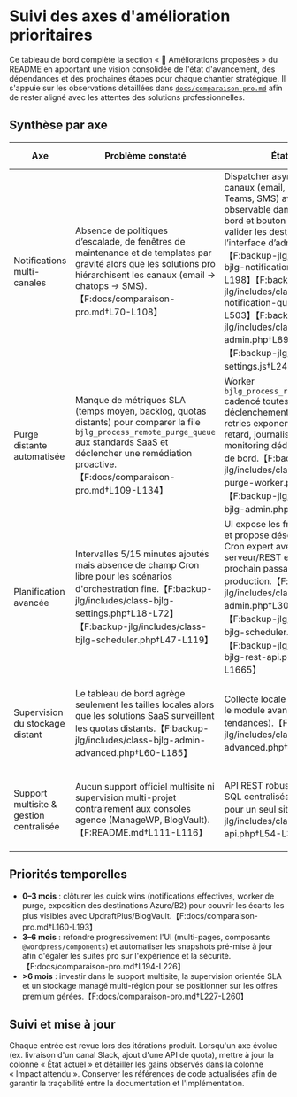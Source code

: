 # Suivi des axes d'amélioration prioritaires

Ce tableau de bord complète la section « 🔮 Améliorations proposées » du README en apportant une vision consolidée de l'état d'avancement, des dépendances et des prochaines étapes pour chaque chantier stratégique. Il s'appuie sur les observations détaillées dans [`docs/comparaison-pro.md`](comparaison-pro.md) afin de rester aligné avec les attentes des solutions professionnelles.

## Synthèse par axe

| Axe | Problème constaté | État actuel | Prochaines étapes | Impact attendu |
| --- | --- | --- | --- | --- |
| Notifications multi-canales | Absence de politiques d’escalade, de fenêtres de maintenance et de templates par gravité alors que les solutions pro hiérarchisent les canaux (email → chatops → SMS).【F:docs/comparaison-pro.md†L70-L108】 | Dispatcher asynchrone multi-canaux (email, Slack, Discord, Teams, SMS) avec retries, file observable dans le tableau de bord et bouton de test pour valider les destinations depuis l’interface d’administration.【F:backup-jlg/includes/class-bjlg-notifications.php†L21-L198】【F:backup-jlg/includes/class-bjlg-notification-queue.php†L360-L503】【F:backup-jlg/includes/class-bjlg-admin.php†L899-L1061】【F:backup-jlg/assets/js/admin-settings.js†L240-L420】 | Définir des règles d’escalade, gérer les plages de silence et proposer des modèles personnalisables par type d’incident. | Alignement sur les alertes temps réel exigées par les équipes support/DevOps.【F:docs/comparaison-pro.md†L70-L108】 |
| Purge distante automatisée | Manque de métriques SLA (temps moyen, backlog, quotas distants) pour comparer la file `bjlg_process_remote_purge_queue` aux standards SaaS et déclencher une remédiation proactive.【F:docs/comparaison-pro.md†L109-L134】 | Worker `bjlg_process_remote_purge_queue` cadencé toutes les 5 min + déclenchement asynchrone, retries exponentiels, alertes de retard, journalisation et monitoring dédié dans le tableau de bord.【F:backup-jlg/includes/class-bjlg-remote-purge-worker.php†L11-L321】【F:backup-jlg/includes/class-bjlg-admin.php†L899-L1061】 | Publier les indicateurs SLA (âge moyen, délai estimé avant purge, quotas) et déclencher des alertes proactives en cas de dérive. | Réduction du stockage distant et parité avec l'automatisation pro.【F:docs/comparaison-pro.md†L109-L134】 |
| Planification avancée | Intervalles 5/15 minutes ajoutés mais absence de champ Cron libre pour les scénarios d'orchestration fine.【F:backup-jlg/includes/class-bjlg-settings.php†L18-L72】【F:backup-jlg/includes/class-bjlg-scheduler.php†L47-L119】 | UI expose les fréquences courtes et propose désormais un champ Cron expert avec validations serveur/REST et calcul du prochain passage avant mise en production.【F:backup-jlg/includes/class-bjlg-admin.php†L3008-L3071】【F:backup-jlg/includes/class-bjlg-scheduler.php†L172-L329】【F:backup-jlg/includes/class-bjlg-rest-api.php†L1600-L1665】 | Ajouter des aides contextuelles (exemples, auto-complétion) et des contrôles côté interface pour éviter les expressions gourmandes ou contradictoires. | Flexibilité accrue pour les environnements exigeants (CI/CD, snapshots pré-déploiement).【F:docs/comparaison-pro.md†L133-L149】 |
| Supervision du stockage distant | Le tableau de bord agrège seulement les tailles locales alors que les solutions SaaS surveillent les quotas distants.【F:backup-jlg/includes/class-bjlg-admin-advanced.php†L60-L185】 | Collecte locale fonctionnelle via le module avancé (répertoires, tendances).【F:backup-jlg/includes/class-bjlg-admin-advanced.php†L60-L185】 | Intégrer les API des destinations distantes (S3, Drive, etc.), stocker les quotas et générer des alertes. | Prévention proactive des incidents de capacité et SLA renforcé.【F:docs/comparaison-pro.md†L150-L159】 |
| Support multisite & gestion centralisée | Aucun support officiel multisite ni supervision multi-projet contrairement aux consoles agence (ManageWP, BlogVault).【F:README.md†L111-L116】 | API REST robuste et historique SQL centralisés mais pensés pour un seul site.【F:backup-jlg/includes/class-bjlg-rest-api.php†L54-L319】 | Adapter la création des tables, gérer les préfixes multisite et mutualiser les appels API. | Adoption par les agences et rapprochement des offres pro multi-tenant.【F:docs/comparaison-pro.md†L116-L126】 |

## Priorités temporelles

- **0–3 mois** : clôturer les quick wins (notifications effectives, worker de purge, exposition des destinations Azure/B2) pour couvrir les écarts les plus visibles avec UpdraftPlus/BlogVault.【F:docs/comparaison-pro.md†L160-L193】 
- **3–6 mois** : refondre progressivement l'UI (multi-pages, composants `@wordpress/components`) et automatiser les snapshots pré-mise à jour afin d'égaler les suites pro sur l'expérience et la sécurité.【F:docs/comparaison-pro.md†L194-L226】
- **>6 mois** : investir dans le support multisite, la supervision orientée SLA et un stockage managé multi-région pour se positionner sur les offres premium gérées.【F:docs/comparaison-pro.md†L227-L260】

## Suivi et mise à jour

Chaque entrée est revue lors des itérations produit. Lorsqu'un axe évolue (ex. livraison d'un canal Slack, ajout d'une API de quota), mettre à jour la colonne « État actuel » et détailler les gains observés dans la colonne « Impact attendu ». Conserver les références de code actualisées afin de garantir la traçabilité entre la documentation et l'implémentation.
